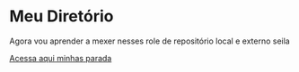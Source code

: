 # Meu Diretório

Agora vou aprender a mexer nesses role de repositório local e externo seila

<a href="../../">Acessa aqui minhas parada</a>
